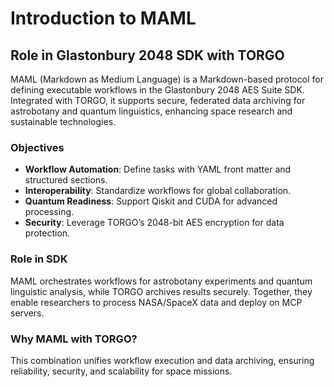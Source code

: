 # Introduction to MAML
## Role in Glastonbury 2048 SDK with TORGO

MAML (Markdown as Medium Language) is a Markdown-based protocol for defining executable workflows in the Glastonbury 2048 AES Suite SDK. Integrated with TORGO, it supports secure, federated data archiving for astrobotany and quantum linguistics, enhancing space research and sustainable technologies.

### Objectives
- **Workflow Automation**: Define tasks with YAML front matter and structured sections.
- **Interoperability**: Standardize workflows for global collaboration.
- **Quantum Readiness**: Support Qiskit and CUDA for advanced processing.
- **Security**: Leverage TORGO’s 2048-bit AES encryption for data protection.

### Role in SDK
MAML orchestrates workflows for astrobotany experiments and quantum linguistic analysis, while TORGO archives results securely. Together, they enable researchers to process NASA/SpaceX data and deploy on MCP servers.

### Why MAML with TORGO?
This combination unifies workflow execution and data archiving, ensuring reliability, security, and scalability for space missions.